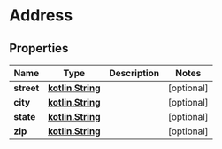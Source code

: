# Address

## Properties
Name | Type | Description | Notes
------------ | ------------- | ------------- | -------------
**street** | [**kotlin.String**](.md) |  |  [optional]
**city** | [**kotlin.String**](.md) |  |  [optional]
**state** | [**kotlin.String**](.md) |  |  [optional]
**zip** | [**kotlin.String**](.md) |  |  [optional]
